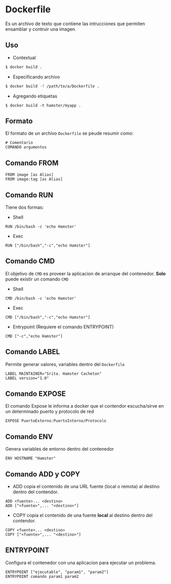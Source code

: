 # Dockerfile

Es un archivo de texto que contiene las intrucciones que permiten ensamblar y contruir una imagen.

## Uso
* Contextual
```bash
$ docker build .
```
* Especificando archivo
```bash
$ docker build -f /path/to/a/Dockerfile .
```
* Agregando etiquetas
```
$ docker build -t hamster/myapp .
```

## Formato
El formato de un archivo `Dockerfile` se peude resumir como:

```
# Comentario
COMANDO argumentos
```
## Comando FROM
```
FROM image [as Alias]
FROM image:tag [as Alias]
```
## Comando RUN
Tiene dos formas:
* Shell 
```
RUN /bin/bash -c 'echo Hamster' 
```
* Exec
```
RUN ["/bin/bash","-c","echo Hamster"]
```
## Comando CMD
El objetivo de `CMD` es proveer la aplicacion de arranque del contenedor. __Solo__ puede existir un comando `CMD` 

* Shell 
```
CMD /bin/bash -c 'echo Hamster' 
```
* Exec
```
CMD ["/bin/bash","-c","echo Hamster"]
```
* Entrypoint (Requiere el comando ENTRYPOINT)
```
CMD ["-c","echo Hamster"]
```
## Comando LABEL

Permite generar valores, variables dentro del `Dockerfile`

```
LABEL MAINTAINER="Srita. Hamster Cacheton"
LABEL version="1.0"
```

## Comando EXPOSE
El comando Expose le informa a docker que el contendor escucha/sirve en un determinado puerto y protocolo de red
```
EXPOSE PuertoExterno:PuertoInterno/Protocolo 
```
## Comando ENV
Genera variables de entorno dentro del contenedor

```
ENV HOSTNAME "Hamster" 
```

## Comando ADD y COPY

* ADD copia el contenido de una URL fuente (local o remota) al destino dentro del contendor.
```
ADD <fuente>... <destino>
ADD ["<fuente>",... "<destino>"]
```
* COPY copia el contenido de una fuente __local__ al destino dentro del contendor.
```
COPY <fuente>... <destino>
COPY ["<fuente>",... "<destino>"]
```
## ENTRYPOINT
Configura el contenedor con una aplicacion para ejecutar un problema.
```
ENTRYPOINT ["ejecutable", "param1", "param2"]
ENTRYPOINT comando param1 param2
```
